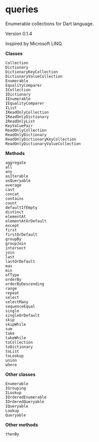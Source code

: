 queries
=======

Enumerable collections for Dart language.

Version 0.1.4

Inspired by Microsoft LINQ.

**Classes**

```
Collection  
Dictionary  
DictionaryKeyCollection  
DictionaryValueCollection  
Enumerable  
EqualityComparer  
ICollection  
IDictionary  
IEnumerable  
IEqualityComparer  
IList  
IReadOnlyCollection  
IReadOnlyDictionary  
IReadOnlyList  
KeyValuePair  
ReadOnlyCollection  
ReadOnlyDictionary  
ReadOnlyDictionaryKeyCollection  
ReadOnlyDictionaryValueCollection
```

**Methods**

```
aggregate  
all  
any  
asIterable  
asQueryable  
average  
cast  
concat  
contains  
count  
defaultIfEmpty  
distinct  
elementAt  
elementAtOrDefault  
except  
first  
firstOrDefault  
groupBy  
groupJoin  
intersect  
join  
last  
lastOrDefault  
max  
min  
ofType  
orderBy  
orderByDescending  
range  
repeat  
select  
selectMany  
sequenceEqual  
single  
singleOrDefault  
skip  
skipWhile  
sum  
take  
takeWhile  
toCollection  
toDictionary  
toList  
toLookup  
union  
where
```

**Other classes**

```
Enumerable  
IGrouping  
ILookup  
IOrderedEnumerable  
IOrderedQueryable  
IQueryable  
Lookup  
Queryable
```

**Other methods**

```
thenBy
```
